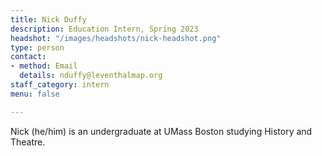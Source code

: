 ```yaml
---
title: Nick Duffy
description: Education Intern, Spring 2023
headshot: "/images/headshots/nick-headshot.png"
type: person
contact:
- method: Email
  details: nduffy@leventhalmap.org
staff_category: intern
menu: false

---
```

Nick (he/him) is an undergraduate at UMass Boston studying History and Theatre.
